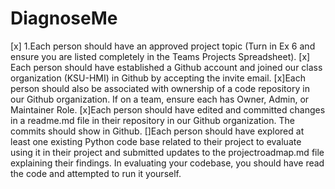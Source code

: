 # DiagnoseMe
[x] 1.Each person should have an approved project topic (Turn in Ex 6 and ensure you are listed completely in the Teams Projects Spreadsheet).
[x] Each person should have established a Github account and joined our class organization (KSU-HMI) in Github by accepting the invite email.
[x]Each person should also be associated with ownership of a code repository in our Github organization. If on a team, ensure each has Owner, Admin, or Maintainer Role.
[x]Each person should have edited and committed changes in a readme.md file in their repository in our Github organization. The commits should show in Github.
[]Each person should have explored at least one existing Python code base related to their project to evaluate using it in their project and submitted updates to the projectroadmap.md file explaining their findings. In evaluating your codebase, you should have read the code and attempted to run it yourself.
